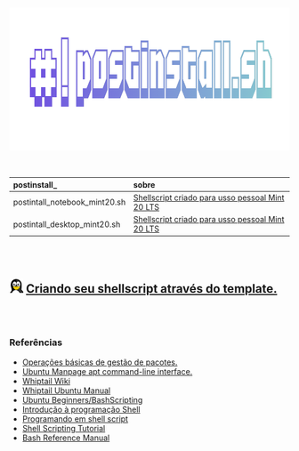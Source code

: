 <br>

<p align="center">
  <img width="922" height="257" src="/assets/postinstall.png">
</p>

<br>


postinstall_ | sobre
:------ | :------ 
postintall_notebook_mint20.sh | [Shellscript criado para usso pessoal Mint 20 LTS](https://github.com/odiegoduarte/postinstall/blob/master/old/postinstall_notebook_mint20.sh)
postintall_desktop_mint20.sh | [Shellscript criado para usso pessoal Mint 20 LTS](https://github.com/odiegoduarte/postinstall/blob/master/old/postinstall_desktop_mint20.sh)


<br> <br>

## <img width="25" height="" src="/assets/icons/linux.png"> [Criando seu shellscript através do template.](https://github.com/odiegoduarte/postinstall/blob/master/templates/criando_seu_shellscript.md)

<br> <br>

### Referências

- [Operações básicas de gestão de pacotes.](https://www.debian.org/doc/manuals/debian-reference/ch02.pt.html#_basic_package_management_operations)
- [Ubuntu Manpage apt command-line interface.](https://manpages.ubuntu.com/manpages/focal/man8/apt.8.html)
- [Whiptail Wiki](https://en.wikibooks.org/wiki/Bash_Shell_Scripting/Whiptail)
- [Whiptail Ubuntu Manual](http://manpages.ubuntu.com/manpages/focal/man1/whiptail.1.html)
- [Ubuntu Beginners/BashScripting](https://help.ubuntu.com/community/Beginners/BashScripting)
- [Introdução à programação Shell](http://www.faqs.org/docs/air/tsshell.html)
- [Programando em shell script](http://www.devin.com.br/shell_script/)
- [Shell Scripting Tutorial](https://www.shellscript.sh/)
- [Bash Reference Manual](https://devdocs.io/bash/)

<br><br>